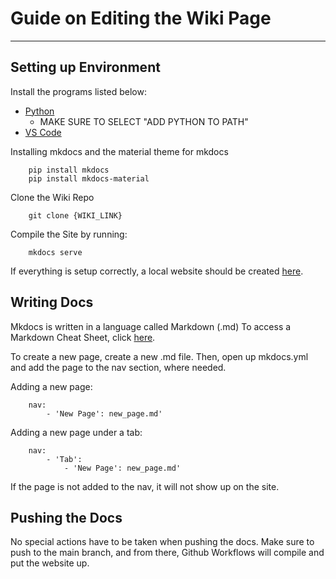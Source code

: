# Guide on Editing the Wiki Page

---

## Setting up Environment

Install the programs listed below:

- [Python](https://www.python.org/downloads/)
    - MAKE SURE TO SELECT "ADD PYTHON TO PATH" 
- [VS Code](https://code.visualstudio.com/Download)

Installing mkdocs and the material theme for mkdocs
```
    pip install mkdocs
    pip install mkdocs-material
```

Clone the Wiki Repo

```
    git clone {WIKI_LINK}
```

Compile the Site by running: 

```
    mkdocs serve
```

If everything is setup correctly, a local website should be created <a href="http://127.0.0.1:8000/Automated-Learning-Assistant/" target="_blank">here</a>.

## Writing Docs

Mkdocs is written in a language called Markdown (.md)
To access a Markdown Cheat Sheet, click <a href="https://www.markdownguide.org/cheat-sheet/" target="_blank">here</a>.

To create a new page, create a new .md file. Then, open up mkdocs.yml and add the page to the nav section, where needed.
 
Adding a new page: 
```
    nav:
        - 'New Page': new_page.md'
```

Adding a new page under a tab: 
```
    nav:
        - 'Tab': 
            - 'New Page': new_page.md'
```

If the page is not added to the nav, it will not show up on the site. 

## Pushing the Docs 

No special actions have to be taken when pushing the docs. 
Make sure to push to the main branch, and from there, Github Workflows will compile and put the website up. 